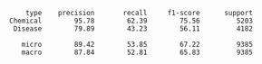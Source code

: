                 type    precision       recall     f1-score      support
            Chemical        95.78        62.39        75.56         5203
             Disease        79.89        43.23        56.11         4182

               micro        89.42        53.85        67.22         9385
               macro        87.84        52.81        65.83         9385